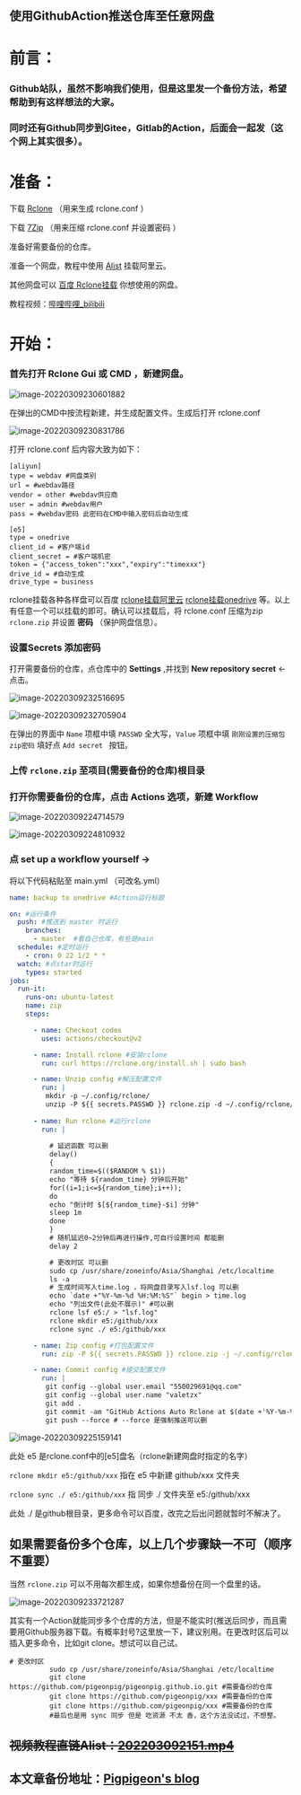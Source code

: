 ## 使用GithubAction推送仓库至任意网盘


# 前言：

### Github站队，虽然不影响我们使用，但是这里发一个备份方法，希望帮助到有这样想法的大家。

### 同时还有Github同步到Gitee，Gitlab的Action，后面会一起发（这个网上其实很多）。

# 准备：

下载 [Rclone](https://rclone.org/) （用来生成 rclone.conf ）

下载 [7Zip](http://www.7-zip.org.cn/) （用来压缩 rclone.conf 并设置密码 ）

准备好需要备份的仓库。

准备一个网盘，教程中使用 [Alist](https://alist-doc.nn.ci/) 挂载阿里云。

其他网盘可以 [百度 Rclone挂载](https://www.bing.com/search?q=rclone%E6%8C%82%E8%BD%BD) 你想使用的网盘。

教程视频：[哔哩哔哩_bilibili](https://www.bilibili.com/video/BV1ER4y1V7wu/)

# 开始：

### 首先打开 Rclone Gui 或 CMD ，新建网盘。

![image-20220309230601882](https://cdn.hashnode.com/res/hashnode/image/upload/v1653444352171/sY-SoPnW4.png)

在弹出的CMD中按流程新建，并生成配置文件。生成后打开 rclone.conf

![image-20220309230831786](https://cdn.hashnode.com/res/hashnode/image/upload/v1653444358071/E4uzFAJAn.png)

打开 rclone.conf 后内容大致为如下：

```
[aliyun]
type = webdav #网盘类别
url = #webdav路径
vendor = other #webdav供应商
user = admin #webdav用户
pass = #webdav密码 此密码在CMD中输入密码后自动生成
```

```
[e5]
type = onedrive
client_id = #客户端id
client_secret = #客户端机密
token = {"access_token":"xxx","expiry":"timexxx"}
drive_id = #自动生成
drive_type = business
```

rclone挂载各种各样盘可以百度 [rclone挂载阿里云](https://www.bing.com/search?q=rclone%E6%8C%82%E8%BD%BD%E9%98%BF%E9%87%8C%E4%BA%91) [rclone挂载onedrive](https://www.bing.com/search?q=rclone%E6%8C%82%E8%BD%BDonedrive) 等。以上有任意一个可以挂载的即可。确认可以挂载后，将 rclone.conf 压缩为zip `rclone.zip` 并设置 **密码** （保护网盘信息）。

### 设置Secrets 添加密码

打开需要备份的仓库，点仓库中的 **Settings** ,并找到 **New repository secret** ← 点击。

![image-20220309232516695](https://cdn.hashnode.com/res/hashnode/image/upload/v1653444362452/Eo5nSU8N2.png)

![image-20220309232705904](https://cdn.hashnode.com/res/hashnode/image/upload/v1653444366445/tIH8UqdTl.png)

在弹出的界面中 `Name` 项框中填 `PASSWD` 全大写，`Value` 项框中填 `刚刚设置的压缩包zip密码` 填好点 `Add secret ` 按钮。

### 上传 `rclone.zip` 至项目(需要备份的仓库)根目录

### 打开你需要备份的仓库，点击 **Actions** 选项，新建 **Workflow**

![image-20220309224714579](https://cdn.hashnode.com/res/hashnode/image/upload/v1653444370465/PJjO9WBzP.png)

![image-20220309224810932](https://cdn.hashnode.com/res/hashnode/image/upload/v1653444374209/fNkIPVpJE.png)

### 点 **set up a workflow yourself** →

将以下代码粘贴至 main.yml （可改名.yml）

```yml
name: backup to onedrive #Action运行标题

on: #运行条件
  push: #推送到 master 时运行
    branches: 
      - master  #看自己仓库，有些是main
  schedule: #定时运行
    - cron: 0 22 1/2 * *
  watch: #点star时运行
    types: started
jobs:
  run-it:
    runs-on: ubuntu-latest
    name: zip
    steps:

      - name: Checkout codes
        uses: actions/checkout@v2

      - name: Install rclone #安装rclone
        run: curl https://rclone.org/install.sh | sudo bash

      - name: Unzip config #解压配置文件
        run: |
         mkdir -p ~/.config/rclone/
         unzip -P ${{ secrets.PASSWD }} rclone.zip -d ~/.config/rclone/
     
      - name: Run rclone #运行rclone
        run: |
          
          # 延迟函数 可以删
          delay()
          {
          random_time=$(($RANDOM % $1))
          echo "等待 ${random_time} 分钟后开始"
          for((i=1;i<=${random_time};i++));  
          do
          echo "倒计时 $[${random_time}-$i] 分钟"
          sleep 1m
          done
          }
          # 随机延迟0~2分钟后再进行操作,可自行设置时间 都能删
          delay 2 

          # 更改时区 可以删
          sudo cp /usr/share/zoneinfo/Asia/Shanghai /etc/localtime
          ls -a
          # 生成时间写入time.log ，将网盘目录写入lsf.log 可以删
          echo `date +"%Y-%m-%d %H:%M:%S"` begin > time.log 
          echo "列出文件(此处不展示)" #可以删
          rclone lsf e5:/ > "lsf.log"
          rclone mkdir e5:/github/xxx
          rclone sync ./ e5:/github/xxx

      - name: Zip config #打包配置文件
        run: zip -P ${{ secrets.PASSWD }} rclone.zip -j ~/.config/rclone/rclone.conf

      - name: Commit config #提交配置文件
        run: |
         git config --global user.email "550029691@qq.com"
         git config --global user.name "valetzx"
         git add .
         git commit -am "GitHub Actions Auto Rclone at $(date +'%Y-%m-%d %H:%M:%S')"
         git push --force # --force 是强制推送可以删
```

![image-20220309225159141](https://cdn.hashnode.com/res/hashnode/image/upload/v1653444378061/5W9y_nOTZ.png)

此处 e5 是rclone.conf中的[e5]盘名（rclone新建网盘时指定的名字）

`rclone mkdir e5:/github/xxx` 指在 e5 中新建 github/xxx 文件夹

`rclone sync ./ e5:/github/xxx` 指 同步 ./ 文件夹至 e5:/github/xxx

此处 ./ 是github根目录，更多命令可以百度，改完之后出问题就暂时不解决了。

## 如果需要备份多个仓库，以上几个步骤缺一不可（顺序不重要）

当然 `rclone.zip` 可以不用每次都生成，如果你想备份在同一个盘里的话。

![image-20220309233721287](https://cdn.hashnode.com/res/hashnode/image/upload/v1653444381754/3NsGQIbLH.png)

其实有一个Action就能同步多个仓库的方法，但是不能实时(推送后同步，而且需要用Github服务器下载。有概率封号?这里放一下，建议别用。在更改时区后可以插入更多命令，比如git clone。想试可以自己试。

```
# 更改时区
          sudo cp /usr/share/zoneinfo/Asia/Shanghai /etc/localtime
          git clone https://github.com/pigeonpig/pigeonpig.github.io.git #需要备份的仓库
          git clone https://github.com/pigeonpig/xxx #需要备份的仓库
          git clone https://github.com/pigeonpig/xxx #需要备份的仓库
          #最后也是用 sync 同步 但是 吃资源 不太 香，这个方法没试过，不想整。
```

## ~~视频教程直链Alist：[202203092151.mp4 ](https://flyist.fly.dev/Sharelist/movie!/猪/202203092151.mp4)~~

## 本文章备份地址：[Pigpigeon's blog](https://allblog.vercel.app/article/01VC3T5Y66KR42LGMUYBCZNUEBT7MWKMJL)

